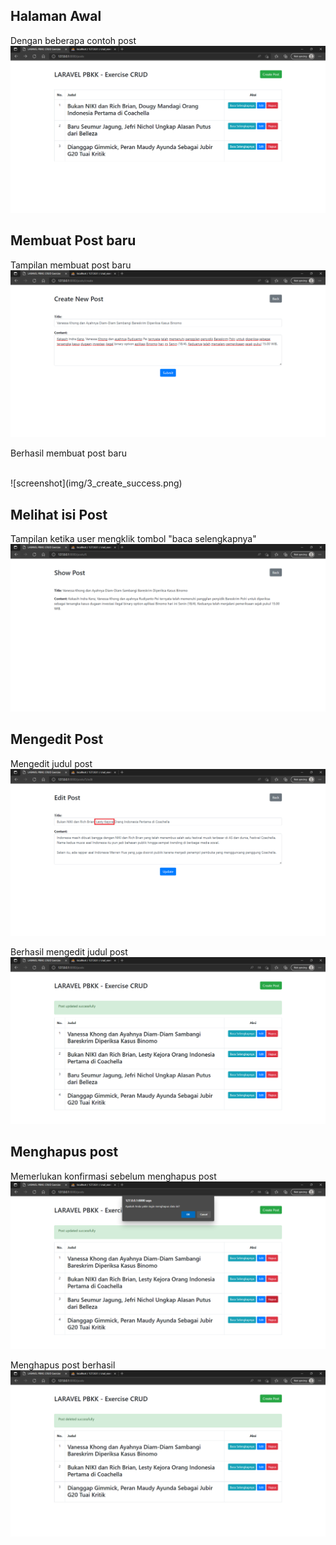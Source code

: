 ## Halaman Awal
Dengan beberapa contoh post
<br>
![screenshot](img/1_viewposts.png)
<br>

## Membuat Post baru

Tampilan membuat post baru
<br>
![screenshot](img/2_createnewpost.png)
<br>

Berhasil membuat post baru

<br>
![screenshot](img/3_create_success.png)
<br>

## Melihat isi Post
Tampilan ketika user mengklik tombol "baca selengkapnya"
<br>
![screenshot](img/4_show_post.png)
<br>

## Mengedit Post
Mengedit judul post
<br>
![screenshot](img/5_edit_post.png)
<br>

Berhasil mengedit judul post
<br>
![screenshot](img/6_edit_success.png)
<br>

## Menghapus post
Memerlukan konfirmasi sebelum menghapus post
<br>
![screenshot](img/7_delete_confirmation.png)
<br>

Menghapus post berhasil
<br>
![screenshot](img/8_delete_success.png)
<br>
